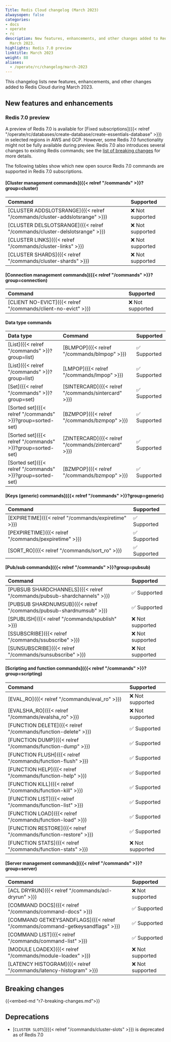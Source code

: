 ```yaml
---
Title: Redis Cloud changelog (March 2023)
alwaysopen: false
categories:
- docs
- operate
- rc
description: New features, enhancements, and other changes added to Redis Cloud during
  March 2023.
highlights: Redis 7.0 preview
linktitle: March 2023
weight: 88
aliases:
  - /operate/rc/changelog/march-2023
---
```


This changelog lists new features, enhancements, and other changes added to Redis Cloud during March 2023.

## New features and enhancements

### Redis 7.0 preview

A preview of Redis 7.0 is available for [Fixed subscriptions]({{< relref "/operate/rc/databases/create-database/create-essentials-database" >}}) in selected regions in AWS and GCP. However, some Redis 7.0 functionality might not be fully available during preview. Redis 7.0 also introduces several changes to existing Redis commands; see the [list of breaking changes](#redis-70-breaking-changes) for more details.

The following tables show which new open source Redis 7.0 commands are supported in Redis 7.0 subscriptions.

#### [Cluster management commands]({{< relref "/commands" >}}?group=cluster)

| <span style="min-width: 10em; display: table-cell">Command</span> | Supported |
|:--------|:----------|
| [CLUSTER ADDSLOTSRANGE]({{< relref "/commands/cluster-addslotsrange" >}}) | <span title="Not supported">&#x274c; Not supported</span> |
| [CLUSTER DELSLOTSRANGE]({{< relref "/commands/cluster-delslotsrange" >}}) | <span title="Not supported">&#x274c; Not supported</span> |
| [CLUSTER LINKS]({{< relref "/commands/cluster-links" >}}) | <span title="Not supported">&#x274c; Not supported</span> |
| [CLUSTER SHARDS]({{< relref "/commands/cluster-shards" >}}) | <span title="Not supported">&#x274c; Not supported</span> |

#### [Connection management commands]({{< relref "/commands" >}}?group=connection)

| <span style="min-width: 10em; display: table-cell">Command</span> | Supported |
|:--------|:----------|
| [CLIENT NO-EVICT]({{< relref "/commands/client-no-evict" >}}) | <span title="Not supported">&#x274c; Not supported</span> |

#### Data type commands

| Data type | Command | Supported |
|:----------|:--------|:----------|
| [List]({{< relref "/commands" >}}?group=list) | [BLMPOP]({{< relref "/commands/blmpop" >}}) | <span title="Supported">&#x2705; Supported</span>|
| [List]({{< relref "/commands" >}}?group=list) | [LMPOP]({{< relref "/commands/lmpop" >}}) | <span title="Supported">&#x2705; Supported</span>|
| [Set]({{< relref "/commands" >}}?group=set) | [SINTERCARD]({{< relref "/commands/sintercard" >}}) | <span title="Supported">&#x2705; Supported</span>|
| [Sorted set]({{< relref "/commands" >}}?group=sorted-set) | [BZMPOP]({{< relref "/commands/bzmpop" >}}) | <span title="Supported">&#x2705; Supported</span>|
| [Sorted set]({{< relref "/commands" >}}?group=sorted-set) | [ZINTERCARD]({{< relref "/commands/zintercard" >}}) | <span title="Supported">&#x2705; Supported</span>|
| [Sorted set]({{< relref "/commands" >}}?group=sorted-set) | [BZMPOP]({{< relref "/commands/bzmpop" >}}) | <span title="Supported">&#x2705; Supported</span>|

#### [Keys (generic) commands]({{< relref "/commands" >}}?group=generic)

| <span style="min-width: 10em; display: table-cell">Command</span> | Supported |
|:--------|:----------|
| [EXPIRETIME]({{< relref "/commands/expiretime" >}}) | <span title="Supported">&#x2705; Supported</span>|
| [PEXPIRETIME]({{< relref "/commands/pexpiretime" >}}) | <span title="Supported">&#x2705; Supported</span>|
| [SORT_RO]({{< relref "/commands/sort_ro" >}}) | <span title="Supported">&#x2705; Supported</span>|

#### [Pub/sub commands]({{< relref "/commands" >}}?group=pubsub)

| <span style="min-width: 10em; display: table-cell">Command</span> | Supported |
|:--------|:----------|
| [PUBSUB SHARDCHANNELS]({{< relref "/commands/pubsub-shardchannels" >}}) | <span title="Supported">&#x2705; Supported</span>|
| [PUBSUB SHARDNUMSUB]({{< relref "/commands/pubsub-shardnumsub" >}}) | <span title="Supported">&#x2705; Supported</span>|
| [SPUBLISH]({{< relref "/commands/spublish" >}}) | <span title="Not supported">&#x274c; Not supported</span> |
| [SSUBSCRIBE]({{< relref "/commands/ssubscribe" >}}) | <span title="Not supported">&#x274c; Not supported</span> |
| [SUNSUBSCRIBE]({{< relref "/commands/sunsubscribe" >}}) | <span title="Not supported">&#x274c; Not supported</span> |

#### [Scripting and function commands]({{< relref "/commands" >}}?group=scripting)

| <span style="min-width: 10em; display: table-cell">Command</span> | Supported |
|:--------|:----------|
| [EVAL_RO]({{< relref "/commands/eval_ro" >}}) | <span title="Not supported">&#x274c; Not supported</span> |
| [EVALSHA_RO]({{< relref "/commands/evalsha_ro" >}}) | <span title="Not supported">&#x274c; Not supported</span> |
| [FUNCTION DELETE]({{< relref "/commands/function-delete" >}}) | <span title="Supported">&#x2705; Supported</span>|
| [FUNCTION DUMP]({{< relref "/commands/function-dump" >}}) | <span title="Supported">&#x2705; Supported</span>|
| [FUNCTION FLUSH]({{< relref "/commands/function-flush" >}}) | <span title="Supported">&#x2705; Supported</span>|
| [FUNCTION HELP]({{< relref "/commands/function-help" >}}) | <span title="Supported">&#x2705; Supported</span>|
| [FUNCTION KILL]({{< relref "/commands/function-kill" >}}) | <span title="Supported">&#x2705; Supported</span>|
| [FUNCTION LIST]({{< relref "/commands/function-list" >}}) | <span title="Supported">&#x2705; Supported</span>|
| [FUNCTION LOAD]({{< relref "/commands/function-load" >}}) | <span title="Supported">&#x2705; Supported</span>|
| [FUNCTION RESTORE]({{< relref "/commands/function-restore" >}}) | <span title="Supported">&#x2705; Supported</span>|
| [FUNCTION STATS]({{< relref "/commands/function-stats" >}}) | <span title="Not supported">&#x274c; Not supported</span> |

#### [Server management commands]({{< relref "/commands" >}}?group=server)

| <span style="min-width: 10em; display: table-cell">Command</span> | Supported |
|:--------|:----------|
| [ACL DRYRUN]({{< relref "/commands/acl-dryrun" >}}) | <span title="Not supported">&#x274c; Not supported</span> |
| [COMMAND DOCS]({{< relref "/commands/command-docs" >}}) | <span title="Supported">&#x2705; Supported</span>|
| [COMMAND GETKEYSANDFLAGS]({{< relref "/commands/command-getkeysandflags" >}}) | <span title="Supported">&#x2705; Supported</span>|
| [COMMAND LIST]({{< relref "/commands/command-list" >}}) | <span title="Supported">&#x2705; Supported</span>|
| [MODULE LOADEX]({{< relref "/commands/module-loadex" >}}) | <span title="Not supported">&#x274c; Not supported</span> |
| [LATENCY HISTOGRAM]({{< relref "/commands/latency-histogram" >}}) | <span title="Not supported">&#x274c; Not supported</span> |

## Breaking changes

{{<embed-md "r7-breaking-changes.md">}}

## Deprecations

- [`CLUSTER SLOTS`]({{< relref "/commands/cluster-slots" >}}) is deprecated as of Redis 7.0
